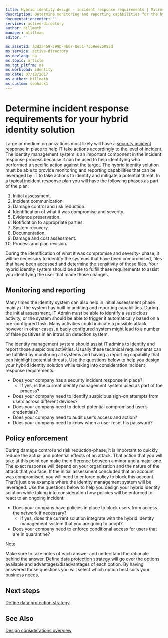 ```yaml
---
title: Hybrid identity design - incident response requirements | Microsoft Docs
description: Determine monitoring and reporting capabilities for the hybrid identity solution that can be leveraged by IT to take actions to identify and mitigate a potential threats
documentationcenter: ''
services: active-directory
author: billmath
manager: mtillman
editor: ''

ms.assetid: a3d2a459-599b-4b67-8e51-7369ee25082d
ms.service: active-directory
ms.devlang: na
ms.topic: article
ms.tgt_pltfrm: na
ms.workload: identity
ms.date: 07/18/2017
ms.author: billmath
ms.custom: seohack1
---
```

# Determine incident response requirements for your hybrid identity solution
Large or medium organizations most likely will have a [security incident response](https://technet.microsoft.com/library/cc700825.aspx) in place to help IT take actions accordingly to the level of incident. The identity management system is an important component in the incident response process because it can be used to help identifying who performed a specific action against the target. The hybrid identity solution must be able to provide monitoring and reporting capabilities that can be leveraged by IT to take actions to identify and mitigate a potential threat. In a typical incident response plan you will have the following phases as part of the plan:

1. Initial assessment.
2. Incident communication.
3. Damage control and risk reduction.
4. Identification of what it was compromise and severity.
5. Evidence preservation.
6. Notification to appropriate parties.
7. System recovery.
8. Documentation.
9. Damage and cost assessment.
10. Process and plan revision.

During the identification of what it was compromise and severity- phase, it will be necessary to identify the systems that have been compromised, files that have been accessed and determine the sensitivity of those files. Your hybrid identity system should be able to fulfill these requirements to assist you identifying the user that made those changes. 

## Monitoring and reporting
Many times the identity system can also help in initial assessment phase mainly if the system has built in auditing and reporting capabilities. During the initial assessment, IT Admin must be able to identify a suspicious activity, or the system should be able to trigger it automatically based on a pre-configured task. Many activities could indicate a possible attack, however in other cases, a badly configured system might lead to a number of false positives in an intrusion detection system. 

The identity management system should assist IT admins to identify and report those suspicious activities. Usually these technical requirements can be fulfilled by monitoring all systems and having a reporting capability that can highlight potential threats. Use the questions below to help you design your hybrid identity solution while taking into consideration incident response requirements:

* Does your company has a security incident response in place?
  * If yes, is the current identity management system used as part of the process?
* Does your company need to identify suspicious sign-on attempts from users across different devices?
* Does your company need to detect potential compromised user’s credentials?
* Does your company need to audit user’s access and action?
* Does your company need to know when a user reset his password?

## Policy enforcement
During damage control and risk reduction-phase, it is important to quickly reduce the actual and potential effects of an attack. That action that you will take at this point can make the difference between a minor and a major one. The exact response will depend on your organization and the nature of the attack that you face. If the initial assessment concluded that an account was compromised, you will need to enforce policy to block this account. That’s just one example where the identity management system will be leveraged. Use the questions below to help you design your hybrid identity solution while taking into consideration how policies will be enforced to react to an ongoing incident:

* Does your company have policies in place to block users from access the network if necessary?
  * If yes, does the current solution integrate with the hybrid identity management system that you are going to adopt?
* Does your company need to enforce conditional access for users that are in quarantine? 

> [!NOTE]
> Make sure to take notes of each answer and understand the rationale behind the answer. [Define data protection strategy](active-directory-hybrid-identity-design-considerations-data-protection-strategy.md) will go over the options available and advantages/disadvantages of each option.  By having answered those questions you will select which option best suits your business needs.
> 
> 

## Next steps
[Define data protection strategy](active-directory-hybrid-identity-design-considerations-data-protection-strategy.md)

## See Also
[Design considerations overview](active-directory-hybrid-identity-design-considerations-overview.md)


